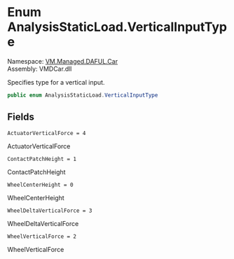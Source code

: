 # Enum AnalysisStaticLoad.VerticalInputType

Namespace: [VM.Managed.DAFUL.Car](VM.Managed.DAFUL.Car.md)  
Assembly: VMDCar.dll  

Specifies type for a vertical input.

```csharp
public enum AnalysisStaticLoad.VerticalInputType
```

## Fields

`ActuatorVerticalForce = 4` 

ActuatorVerticalForce



`ContactPatchHeight = 1` 

ContactPatchHeight



`WheelCenterHeight = 0` 

WheelCenterHeight



`WheelDeltaVerticalForce = 3` 

WheelDeltaVerticalForce



`WheelVerticalForce = 2` 

WheelVerticalForce




